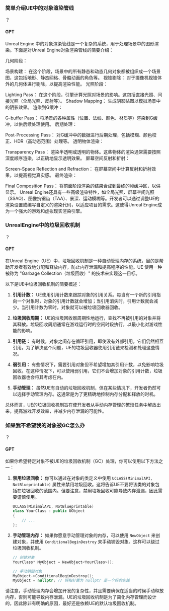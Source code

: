 ### 简单介绍UE中的对象渲染管线

？

#### GPT

Unreal Engine 中的对象渲染管线是一个复杂的系统，用于处理场景中的图形渲染。下面是对Unreal Engine对象渲染管线的简要介绍：

几何阶段：

场景构建： 在这个阶段，场景中的所有静态和动态几何对象都被组织成一个场景图，这包括地形、静态网格、骨骼动画的角色等。
视锥剔除： 对于摄像机视锥体外的几何体进行剔除，以提高渲染性能。
光照阶段：

Lighting Pass： 在这个阶段，引擎计算光照对场景的影响。这包括直接光照、间接光照（全局光照、反射等）。
Shadow Mapping： 生成阴影贴图以模拟场景中的阴影效果。
渲染到G缓冲：

G-buffer Pass： 将场景的各种属性（位置、法线、颜色、材质等）渲染到G缓冲，以供后续处理使用。
后期处理：

Post-Processing Pass： 对G缓冲中的数据进行后期处理，包括模糊、颜色校正、HDR（高动态范围）处理等。
透明物体渲染：

Transparency Pass： 渲染半透明或透明的物体。这些物体的渲染通常需要按照深度顺序渲染，以正确地显示透明效果。
屏幕空间反射和折射：

Screen-Space Reflection and Refraction： 在屏幕空间中计算反射和折射效果，以提高视觉真实感。
最终渲染：

Final Composition Pass： 将前面阶段渲染的结果合成到最终的帧缓冲区，以供显示。
Unreal Engine还具有一些高级渲染特性，如全局光照、屏幕空间光照（SSAO）、图像抗锯齿（TAA）、景深、运动模糊等。开发者可以通过调整UE的渲染设置或编写自定义的渲染代码，以适应项目的需求。这使得Unreal Engine成为一个强大的游戏和虚拟现实渲染引擎。

### UnrealEngine中的垃圾回收机制
？

#### GPT

在Unreal Engine（UE）中，垃圾回收机制是一种自动管理内存的系统，目的是帮助开发者有效地分配和释放内存，防止内存泄漏和提高程序的性能。UE 使用一种被称为 "Garbage Collection（垃圾回收）" 的技术来实现这一目标。

以下是UE中垃圾回收机制的简要概述：

1. **引用计数：** UE使用引用计数来跟踪对象的引用关系。每当有一个新的引用指向一个对象时，对象的引用计数就会增加；当引用消失时，引用计数就会减少。当引用计数为零时，对象就可以被垃圾回收器回收。

2. **垃圾回收周期：** UE的垃圾回收器周期性地运行，查找不再被引用的对象并将其释放。垃圾回收周期通常在游戏运行时的空闲时段执行，以最小化对游戏性能的影响。

3. **引用链：** 有时候，对象之间存在循环引用，即使没有外部引用，它们仍然相互引用。为了解决这个问题，UE的垃圾回收器使用引用链来检测和处理这些情况。

4. **弱引用：** 有些情况下，需要引用对象但不希望增加其引用计数，以免影响垃圾回收。在这种情况下，可以使用弱引用，它们不会增加对象的引用计数，垃圾回收器也会将其考虑在内。

5. **手动管理：** 虽然UE有自动的垃圾回收机制，但在某些情况下，开发者仍然可以选择手动管理内存。这通常是为了更精确地控制内存分配和释放的时机。

总体而言，UE的垃圾回收机制旨在使开发者从手动内存管理的繁琐任务中解放出来，提高游戏开发效率，并减少内存泄漏的可能性。

### 如果我不希望我的对象被GC怎么办
？

#### GPT

如果你希望特定对象不被UE的垃圾回收机制（GC）处理，你可以使用以下方法之一：

1. **禁用垃圾回收：** 你可以通过在对象的类定义中使用 `UCLASS(MinimalAPI, NotBlueprintable)` 属性来禁用垃圾回收。这将告诉UE不要将该类的对象包括在垃圾回收的范围内。但要注意，禁用垃圾回收可能导致内存泄漏，因此需要谨慎使用。

   ```cpp
   UCLASS(MinimalAPI, NotBlueprintable)
   class YourClass : public UObject
   {
       // ...
   };
   ```

2. **手动管理内存：** 如果你愿意手动管理对象的内存，可以使用 `NewObject` 来创建对象，并使用 `ConditionalBeginDestroy` 来手动销毁对象。这样可以绕过垃圾回收机制。

   ```cpp
   // 创建对象
   YourClass* MyObject = NewObject<YourClass>();

   // 手动销毁对象
   MyObject->ConditionalBeginDestroy();
   MyObject = nullptr; // 将指针置为 nullptr 是一个好的实践
   ```

请注意，手动管理内存会增加开发的复杂性，并且需要确保在适当的时候手动释放内存，否则可能导致内存泄漏。UE的垃圾回收机制是为了简化内存管理而设计的，因此除非有明确的原因，最好还是依赖UE的默认垃圾回收机制。


